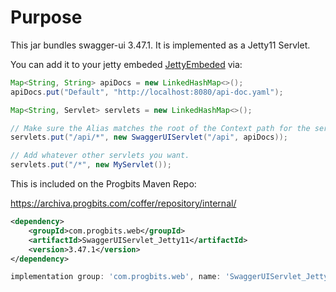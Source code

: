 # Purpose

This jar bundles swagger-ui 3.47.1.  It is implemented as a Jetty11 Servlet.

You can add it to your jetty embeded [JettyEmbeded](https://github.com/kscarr73/JettyEmbedded) via:

```java
Map<String, String> apiDocs = new LinkedHashMap<>();
apiDocs.put("Default", "http://localhost:8080/api-doc.yaml");

Map<String, Servlet> servlets = new LinkedHashMap<>();

// Make sure the Alias matches the root of the Context path for the servlet
servlets.put("/api/*", new SwaggerUIServlet("/api", apiDocs));

// Add whatever other servlets you want.
servlets.put("/*", new MyServlet());
```

This is included on the Progbits Maven Repo:

https://archiva.progbits.com/coffer/repository/internal/

```xml
<dependency>
    <groupId>com.progbits.web</groupId>
    <artifactId>SwaggerUIServlet_Jetty11</artifactId>
    <version>3.47.1</version>
</dependency>
```

```groovy
implementation group: 'com.progbits.web', name: 'SwaggerUIServlet_Jetty11', version: '3.47.1'
```